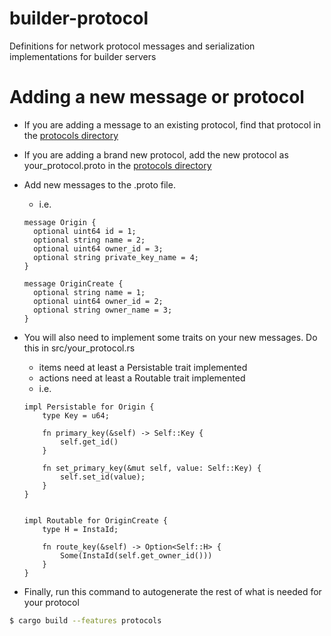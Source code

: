 # builder-protocol

Definitions for network protocol messages and serialization implementations for builder servers

# Adding a new message or protocol

* If you are adding a message to an existing protocol, find that protocol in the [protocols directory](/protocols)
* If you are adding a brand new protocol, add the new protocol as your_protocol.proto in the [protocols directory](/protocols)
* Add new messages to the .proto file.
  * i.e.
  ```
  message Origin {
    optional uint64 id = 1;
    optional string name = 2;
    optional uint64 owner_id = 3;
    optional string private_key_name = 4;
  }

  message OriginCreate {
    optional string name = 1;
    optional uint64 owner_id = 2;
    optional string owner_name = 3;
  }
  ```
* You will also need to implement some traits on your new messages.  Do this in src/your_protocol.rs
  * items need at least a Persistable trait implemented
  * actions need at least a Routable trait implemented
  * i.e.
  ```
  impl Persistable for Origin {
      type Key = u64;

      fn primary_key(&self) -> Self::Key {
          self.get_id()
      }

      fn set_primary_key(&mut self, value: Self::Key) {
          self.set_id(value);
      }
  }


  impl Routable for OriginCreate {
      type H = InstaId;

      fn route_key(&self) -> Option<Self::H> {
          Some(InstaId(self.get_owner_id()))
      }
  }
  ```

* Finally, run this command to autogenerate the rest of what is needed for your protocol

```bash
$ cargo build --features protocols
```

